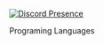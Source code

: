 [![Discord Presence](https://lanyard-profile-readme.vercel.app/api/487269290400153610)](https://discord.com/users/487269290400153610)

Programing Languages
